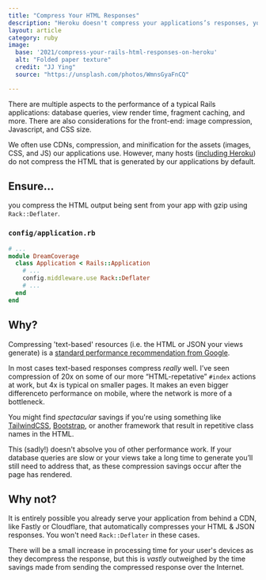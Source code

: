 ```yaml
---
title: "Compress Your HTML Responses"
description: "Heroku doesn't compress your applications’s responses, you should."
layout: article
category: ruby
image:
  base: '2021/compress-your-rails-html-responses-on-heroku'
  alt: "Folded paper texture"
  credit: "JJ Ying"
  source: "https://unsplash.com/photos/WmnsGyaFnCQ"

---
```


There are multiple aspects to the performance of a typical Rails applications: database queries, view render time, fragment caching, and more. There are also considerations for the front-end: image compression, Javascript, and CSS size.

We often use CDNs, compression, and minification for the assets (images, CSS, and JS) our applications use. However, many hosts ([including Heroku](https://devcenter.heroku.com/articles/compressing-http-messages-with-gzip)) do not compress the HTML that is generated by our applications by default.


## Ensure...

you compress the HTML output being sent from your app with gzip using `Rack::Deflater`.

### `config/application.rb`

```ruby
# ...
module DreamCoverage
  class Application < Rails::Application
    # ...
    config.middleware.use Rack::Deflater
    # ...
  end
end
```


## Why?

Compressing 'text-based' resources (i.e. the HTML or JSON your views generate) is a [standard performance recommendation from Google](https://web.dev/uses-text-compression/).

In most cases text-based responses compress _really_ well. I’ve seen compression of 20x on some of our more “HTML-repetative” `#index` actions at work, but 4x is typical on smaller pages. It makes an even bigger differenceto performance on mobile, where the network is more of a bottleneck.

You might find _spectacular_ savings if you're using something like [TailwindCSS](https://tailwindcss.com), [Bootstrap](https://getbootstrap.com), or another framework that result in repetitive class names in the HTML.

This (sadly!) doesn't absolve you of other performance work. If your database queries are slow or your views take a long time to generate you’ll still need to address that, as these compression savings occur after the page has rendered.


## Why not?

It is entirely possible you already serve your application from behind a CDN, like Fastly or Cloudflare, that automatically compresses your HTML & JSON responses. You won't need `Rack::Deflater` in these cases.

There will be a small increase in processing time for your user's devices as they decompress the response, but this is _vastly_ outweighed by the time savings made from sending the compressed response over the Internet.
